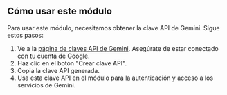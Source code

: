 ## Cómo usar este módulo

Para usar este módulo, necesitamos obtener la clave API de Gemini. Sigue estos pasos:

1. Ve a la [página de claves API de Gemini](https://aistudio.google.com/app/apikey). Asegúrate de estar conectado con tu cuenta de Google.
2. Haz clic en el botón "Crear clave API".
3. Copia la clave API generada.
4. Usa esta clave API en el módulo para la autenticación y acceso a los servicios de Gemini.